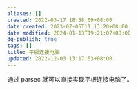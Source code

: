 ```yaml
---
aliases: []
created: 2022-03-17 18:58:09+08:00
date created: 2023-07-05T11:13:20+08:00
date modified: 2024-01-13T19:21:07+08:00
dg-publish: true
tags: []
title: 平板连接电脑
updated: 2022-12-03 13:17:53+08:00
---
```


通过 parsec 就可以直接实现平板连接电脑了。